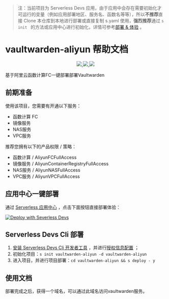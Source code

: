 > 注：当前项目为 Serverless Devs 应用，由于应用中会存在需要初始化才可运行的变量（例如应用部署地区、服务名、函数名等等），所以**不推荐**直接 Clone 本仓库到本地进行部署或直接复制 s.yaml 使用，**强烈推荐**通过 `s init ` 的方法或应用中心进行初始化，详情可参考[部署 & 体验](#部署--体验) 。
# vaultwarden-aliyun 帮助文档

<p align="center" class="flex justify-center">
    <a href="https://www.serverless-devs.com" class="ml-1">
    <img src="http://editor.devsapp.cn/icon?package=vaultwarden-aliyun&type=packageType">
  </a>
  <a href="http://www.devsapp.cn/details.html?name=vaultwarden-aliyun" class="ml-1">
    <img src="http://editor.devsapp.cn/icon?package=vaultwarden-aliyun&type=packageVersion">
  </a>
  <a href="http://www.devsapp.cn/details.html?name=vaultwarden-aliyun" class="ml-1">
    <img src="http://editor.devsapp.cn/icon?package=vaultwarden-aliyun&type=packageDownload">
  </a>
</p>

<description>

基于阿里云函数计算FC一键部署部署Vaultwarden

</description>

## 前期准备

使用该项目，您需要有开通以下服务：

- 函数计算 FC
- 镜像服务
- NAS服务
- VPC服务

推荐您拥有以下的产品权限 / 策略：

- 函数计算 / AliyunFCFullAccess
- 镜像服务 / AliyunContainerRegistryFullAccess
- NAS服务 / AliyunNASFullAccess
- VPC服务 / AliyunVPCFullAccess


## 应用中心一键部署

通过 [Serverless 应用中心](https://fcnext.console.aliyun.com/applications/create?template=vaultwarden-aliyun) ，点击下面按钮直接部署体验：

[![Deploy with Severless Devs](https://img.alicdn.com/imgextra/i1/O1CN01w5RFbX1v45s8TIXPz_!!6000000006118-55-tps-95-28.svg)](https://fcnext.console.aliyun.com/applications/create?template=vaultwarden-aliyun)

## Serverless Devs Cli 部署

1. [安装 Serverless Devs Cli 开发者工具](https://www.serverless-devs.com/serverless-devs/install) ，并进行[授权信息配置](https://docs.serverless-devs.com/fc/config) ； 
2. 初始化项目：`s init vaultwarden-aliyun -d vaultwarden-aliyun `
3. 进入项目，并进行项目部署：`cd vaultwarden-aliyun && s deploy - y`

## 使用文档

<usedetail id="flushContent">

部署完成之后，获得一个域名，可以通过此域名访问vaultwarden服务。

</usedetail>

